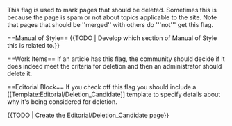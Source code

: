 This flag is used to mark pages that should be deleted. Sometimes this is because the page is spam or not about topics applicable to the site. Note that pages that should be ''merged'' with others do '''not''' get this flag.

==Manual of Style==
{{TODO | Develop which section of Manual of Style this is related to.}}

==Work Items==
If an article has this flag, the community should decide if it does indeed meet the criteria for deletion and then an administrator should delete it.

==Editorial Block==
If you check off this flag you should include a [[Template:Editorial/Deletion_Candidate]] template to specify details about why it's being considered for deletion.

{{TODO | Create the Editorial/Deletion_Candidate page}}